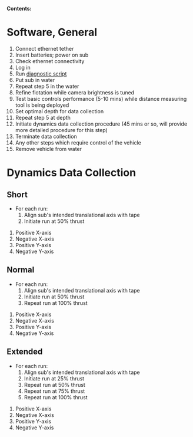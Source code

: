 **Contents:**


# Software, General #
  1. Connect ethernet tether
  1. Insert batteries; power on sub
  1. Check ethernet connectivity
  1. Log in
  1. Run [diagnostic script](http://robotics.usc.edu/~ekaszubski/projects/seabee3/test_core_components.bash)
  1. Put sub in water
  1. Repeat step 5 in the water
  1. Refine flotation while camera brightness is tuned
  1. Test basic controls performance (5-10 mins) while distance measuring tool is being deployed
  1. Set optimal depth for data collection
  1. Repeat step 5 at depth
  1. Initiate dynamics data collection procedure (45 mins or so, will provide more detailed procedure for this step)
  1. Terminate data collection
  1. Any other steps which require control of the vehicle
  1. Remove vehicle from water

# Dynamics Data Collection #
## Short ##
  * For each run:
    1. Align sub's intended translational axis with tape
    1. Initiate run at 50% thrust
  1. Positive X-axis
  1. Negative X-axis
  1. Positive Y-axis
  1. Negative Y-axis

## Normal ##
  * For each run:
    1. Align sub's intended translational axis with tape
    1. Initiate run at 50% thrust
    1. Repeat run at 100% thrust
  1. Positive X-axis
  1. Negative X-axis
  1. Positive Y-axis
  1. Negative Y-axis

## Extended ##
  * For each run:
    1. Align sub's intended translational axis with tape
    1. Initiate run at 25% thrust
    1. Repeat run at 50% thrust
    1. Repeat run at 75% thrust
    1. Repeat run at 100% thrust
  1. Positive X-axis
  1. Negative X-axis
  1. Positive Y-axis
  1. Negative Y-axis